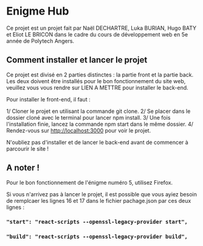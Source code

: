 # Enigme Hub

Ce projet est un projet fait par Naël DECHARTRE, Luka BURIAN, Hugo BATY et Eliot LE BRICON dans le cadre du cours de développement web en 5e année de Polytech Angers.

## Comment installer et lancer le projet

Ce projet est divisé en 2 parties distinctes : la partie front et la partie back. Les deux doivent être installés pour le bon fonctionnement du site web, veuillez vous vous rendre sur LIEN A METTRE pour installer le back-end.

Pour installer le front-end, il faut : 

1/ Cloner le projet en utilisant la commande git clone.
2/ Se placer dans le dossier cloné avec le terminal pour lancer npm install.
3/ Une fois l'installation finie, lancez la commande npm start dans le même dossier.
4/ Rendez-vous sur [http://localhost:3000](http://localhost:3000) pour voir le projet. 

N'oubliez pas d'installer et de lancer le back-end avant de commencer à parcourir le site ! 


## A noter !

Pour le bon fonctionnement de l'énigme numéro 5, utilisez Firefox. 

Si vous n'arrivez pas à lancer le projet, il est possible que vous ayiez besoin de remplcaer les lignes 16 et 17 dans le fichier pachage.json par ces deux lignes : 

### `"start": "react-scripts --openssl-legacy-provider start",`
### `"build": "react-scripts --openssl-legacy-provider build",`
